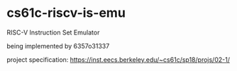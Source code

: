 # cs61c-riscv-is-emu
RISC-V Instruction Set Emulator

being implemented by 6357o31337

project specification:
﻿https://inst.eecs.berkeley.edu/~cs61c/sp18/projs/02-1/
